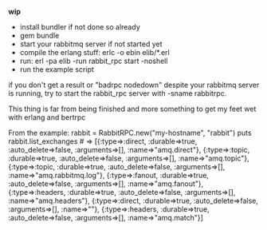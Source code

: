 **wip**

* install bundler if not done so already
* gem bundle
* start your rabbitmq server if not started yet
* compile the erlang stuff: erlc -o ebin elib/*.erl
* run: erl -pa elib -run rabbit_rpc start -noshell
* run the example script

if you don't get a result or "badrpc nodedown" despite your rabbitmq server is running, try to start the rabbit_rpc server with -sname rabbitrpc.

This thing is far from being finished and more something to get my feet wet with erlang and bertrpc

From the example:
    rabbit = RabbitRPC.new("my-hostname", "rabbit")
    puts rabbit.list_exchanges
    # => [{:type=>:direct, :durable=>true, :auto_delete=>false, :arguments=>[], :name=>"amq.direct"}, {:type=>:topic, :durable=>true, :auto_delete=>false, :arguments=>[], :name=>"amq.topic"}, {:type=>:topic, :durable=>true, :auto_delete=>false, :arguments=>[], :name=>"amq.rabbitmq.log"}, {:type=>:fanout, :durable=>true, :auto_delete=>false, :arguments=>[], :name=>"amq.fanout"}, {:type=>:headers, :durable=>true, :auto_delete=>false, :arguments=>[], :name=>"amq.headers"}, {:type=>:direct, :durable=>true, :auto_delete=>false, :arguments=>[], :name=>""}, {:type=>:headers, :durable=>true, :auto_delete=>false, :arguments=>[], :name=>"amq.match"}]